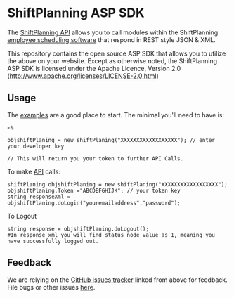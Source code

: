 ShiftPlanning ASP SDK
================

The [ShiftPlanning API](http://www.shiftplanning.com/api/) allows you to call modules within the ShiftPlanning [employee scheduling software](http://www.shiftplanning.com/) that respond in REST style JSON & XML.

This repository contains the open source ASP SDK that allows you to utilize the
above on your website. Except as otherwise noted, the ShiftPlanning ASP SDK
is licensed under the Apache Licence, Version 2.0
(http://www.apache.org/licenses/LICENSE-2.0.html)


Usage
-----

The [examples][examples] are a good place to start. The minimal you'll need to
have is:

	<%

	objshiftPlaning = new shiftPlaning("XXXXXXXXXXXXXXXXXX"); // enter your developer key

	// This will return you your token to further API Calls.

To make [API][API] calls:

	shiftPlaning objshiftPlaning = new shiftPlaning("XXXXXXXXXXXXXXXXXX");
	objshiftPlaning.Token ="ABCDEFGHIJK"; // your token key
	string responseXml = objshiftPlaning.doLogin("youremailaddress","password");

To Logout

	string response = objshiftPlaning.doLogout();
	#In response xml you will find status node value as 1, meaning you have successfully logged out.

[examples]: https://github.com/shiftplanning/ASP-SDK/tree/master/examples/
[API]: http://www.shiftplanning.com/api/


Feedback
--------

We are relying on the [GitHub issues tracker][issues] linked from above for
feedback. File bugs or other issues [here][issues].

[issues]: http://github.com/shiftplanning/ASP-SDK/issues